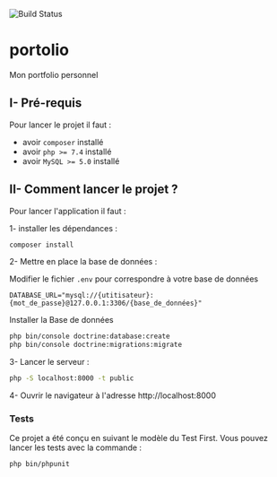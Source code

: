 ![Build Status](https://github.com/Fredkiss3/portolio/workflows/CI_CD/badge.svg?branch=main)

# portolio
Mon portfolio personnel


## I- Pré-requis

Pour lancer le projet il faut :
- avoir `composer` installé
- avoir `php >= 7.4` installé
- avoir `MySQL >= 5.0` installé

## II- Comment lancer le projet ?

Pour lancer l'application il faut : 

1- installer les dépendances :

```bash
composer install 
```

2- Mettre en place la base de données :

Modifier le fichier `.env` pour correspondre à votre base de données 

```dotenv
DATABASE_URL="mysql://{utitisateur}:{mot_de_passe}@127.0.0.1:3306/{base_de_données}"
```

Installer la Base de données

```bash
php bin/console doctrine:database:create
php bin/console doctrine:migrations:migrate
```

3- Lancer le serveur :

```bash
php -S localhost:8000 -t public
```

4- Ouvrir le navigateur à l'adresse http://localhost:8000

### Tests

Ce projet a été conçu en suivant le modèle du Test First.
Vous pouvez lancer les tests avec la commande :

```bash
php bin/phpunit
```